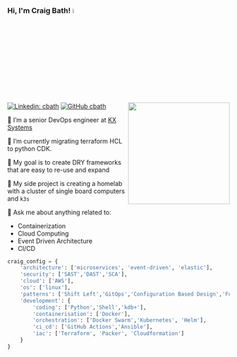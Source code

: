 ### Hi, I'm Craig Bath! <a href="https://www.gautamkrishnar.com/"><img src="https://media.giphy.com/media/HVFyuAzKcC616jnpq7/giphy.gif" width="5%"></a>

<img align='right' src="https://media.giphy.com/media/v1.Y2lkPTc5MGI3NjExdXI5YXZlcHloZmI3YWMzN2hjOHB3eDg5cndkbW84ZzkzY2c2eTYybCZlcD12MV9pbnRlcm5hbF9naWZfYnlfaWQmY3Q9cw/jdPMeyv9rn0hZHh8n9/giphy.gif" width="230">

[![Linkedin: cbath](https://img.shields.io/badge/-cbath-blue?style=flat-square&logo=Linkedin&logoColor=white&link=https://www.linkedin.com/in/craig-bath/)](https://www.linkedin.com/in/craig-bath/)
[![GitHub cbath](https://img.shields.io/github/followers/cbath?label=follow&style=social)](https://github.com/cbath)

🔭 I’m a senior DevOps engineer at <a href="https://kx.com/">KX Systems</a>

🌱 I’m currently migrating terraform HCL to python CDK.

🥅 My goal is to create DRY frameworks that are easy to re-use and expand

🎯 My side project is creating a homelab with a cluster of single board computers and `k3s`

💬 Ask me about anything related to:

- Containerization
- Cloud Computing
- Event Driven Architecture
- CI/CD

```python
craig_config = {
    'architecture': ['microservices', 'event-driven', 'elastic'],
    'security': ['SAST','DAST','SCA'],
    'cloud': ['AWS'],
    'os': ['linux'],
    'patterns': ['Shift Left','GitOps','Configuration Based Design','Functional Programming'],
    'development': {
        'coding': ['Python','Shell','kdb+'],
        'containerisation': ['Docker'],
        'orchestration': ['Docker Swarm','Kubernetes', 'Helm'],
        'ci_cd': ['GitHub Actions','Ansible'],
        'iac': ['Terraform', 'Packer', 'Cloudformation']
    }
}
```
